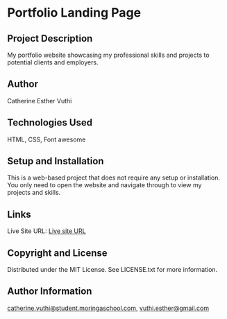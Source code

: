 # Portfolio Landing Page
## Project Description
My portfolio website showcasing my professional skills and projects to potential clients and employers.
## Author
Catherine Esther Vuthi
## Technologies Used
HTML, 
CSS, 
Font awesome 
## Setup and Installation
This is a web-based project that does not require any setup or installation. You only need to open the website and navigate through to view my projects and skills. 

## Links
Live Site URL: [Live site URL](https://esthercate.github.io/Portfolio-Landing-page/)

## Copyright and License
Distributed under the MIT License. See LICENSE.txt for more information.

## Author Information
catherine.vuthi@student.moringaschool.com, 
vuthi.esther@gmail.com